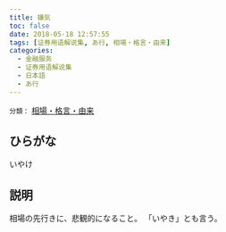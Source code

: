```yaml
---
title: 嫌気
toc: false
date: 2018-05-18 12:57:55
tags: [证券用语解说集, あ行, 相場・格言・由来]
categories:
  - 金融服务
  - 证券用语解说集
  - 日本語
  - あ行
---
```


`分類：` [相場・格言・由来](/tags/相場・格言・由来/)

## ひらがな

いやけ

## 説明

相場の先行きに、悲観的になること。  「いやき」とも言う。
